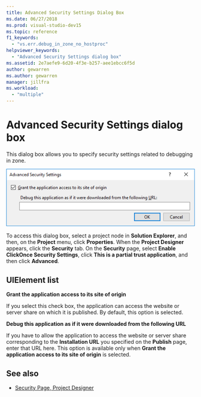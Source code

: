 ```yaml
---
title: Advanced Security Settings Dialog Box
ms.date: 06/27/2018
ms.prod: visual-studio-dev15
ms.topic: reference
f1_keywords:
  - "vs.err.debug_in_zone_no_hostproc"
helpviewer_keywords:
  - "Advanced Security Settings dialog box"
ms.assetid: 2e7aefe9-6d20-4f3e-b257-aee1ebcc6f5d
author: gewarren
ms.author: gewarren
manager: jillfra
ms.workload:
  - "multiple"
---
```

# Advanced Security Settings dialog box

This dialog box allows you to specify security settings related to debugging in zone.

![Advanced Security Settings dialog box in Visual Studio](../media/advanced-security-settings.png)

To access this dialog box, select a project node in **Solution Explorer**, and then, on the **Project** menu, click **Properties**. When the **Project Designer** appears, click the **Security** tab. On the **Security** page, select **Enable ClickOnce Security Settings**, click **This is a partial trust application**, and then click **Advanced**.

## UIElement list

**Grant the application access to its site of origin**

If you select this check box, the application can access the website or server share on which it is published. By default, this option is selected.

**Debug this application as if it were downloaded from the following URL**

If you have to allow the application to access the website or server share corresponding to the **Installation URL** you specified on the **Publish** page, enter that URL here. This option is available only when **Grant the application access to its site of origin** is selected.

## See also

- [Security Page, Project Designer](../../ide/reference/security-page-project-designer.md)